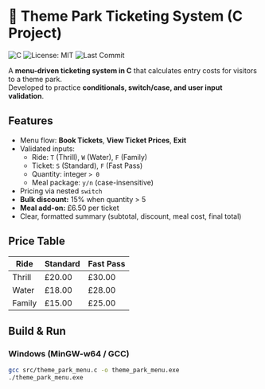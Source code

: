 # 🎢 Theme Park Ticketing System (C Project)

![C](https://img.shields.io/badge/language-C-blue)
![License: MIT](https://img.shields.io/badge/License-MIT-green.svg)
![Last Commit](https://img.shields.io/github/last-commit/vhkarpuk/theme-park-ticketing-c)

A **menu-driven ticketing system in C** that calculates entry costs for visitors to a theme park.  
Developed to practice **conditionals, switch/case, and user input validation**.

## Features
- Menu flow: **Book Tickets**, **View Ticket Prices**, **Exit**
- Validated inputs:
  - Ride: `T` (Thrill), `W` (Water), `F` (Family)
  - Ticket: `S` (Standard), `F` (Fast Pass)
  - Quantity: integer `> 0`
  - Meal package: `y/n` (case-insensitive)
- Pricing via nested `switch`
- **Bulk discount:** 15% when quantity > 5
- **Meal add-on:** £6.50 per ticket
- Clear, formatted summary (subtotal, discount, meal cost, final total)

## Price Table
| Ride   | Standard | Fast Pass |
|--------|----------|-----------|
| Thrill | £20.00   | £30.00    |
| Water  | £18.00   | £28.00    |
| Family | £15.00   | £25.00    |

## Build & Run

### Windows (MinGW-w64 / GCC)
```bash
gcc src/theme_park_menu.c -o theme_park_menu.exe
./theme_park_menu.exe
